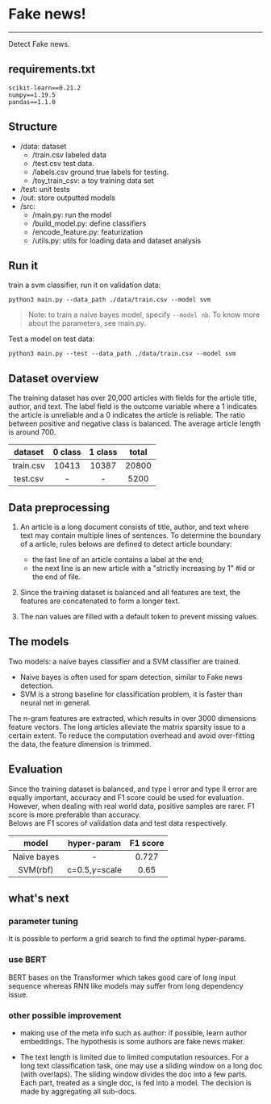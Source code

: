 # Fake news!
***
Detect Fake news.
## requirements.txt
```
scikit-learn==0.21.2
numpy==1.19.5
pandas==1.1.0
```

## Structure
* /data: dataset
  * /train.csv labeled data
  * /test.csv test data.
  * /labels.csv ground true labels for testing.
  * /toy_train_csv: a toy training data set
* /test: unit tests
* /out: store outputted models
* /src: 
  * /main.py: run the model 
  * /build_model.py: define classifiers
  * /encode_feature.py: featurization
  * /utils.py: utils for loading data and dataset analysis
## Run it
train a svm classifier, run it on validation data:
```
python3 main.py --data_path ./data/train.csv --model svm
```
>Note: to train a naive bayes model, specify ```--model nb```. To know more about the parameters, see main.py.

Test a model on test data:
```
python3 main.py --test --data_path ./data/train.csv --model svm
```

## Dataset overview

The training dataset has over 20,000 articles with fields for the article title, author, and text.
The label field is the outcome variable where a 1 indicates the article is unreliable and a 0 indicates the article is reliable.
The ratio between positive and negative class is balanced.
The average article length is around 700.

| dataset | 0 class | 1 class | total |
| :---: | :---: | :---: | :---: |
| train.csv | 10413 | 10387 | 20800 |
| test.csv | - | - | 5200 |


## Data preprocessing
1. An article is a long document consists of title, author, and text where text may contain multiple lines of sentences. To determine
the boundary of a article, rules belows are defined to detect article boundary:
    * the last line of an article contains a label at the end;
    * the next line is an new article with a "strictly increasing by 1" #id or the end of file.

2. Since the training dataset is balanced and all features are text, the features are concatenated to form a longer text.
3. The nan values are filled with a default token to prevent missing values.
<!--- 
The max article length is limited to 128 where the exceeding part is truncated and the missing part is filled with padding.

Note: to accelerate BERT tokenizer, the text is pre-trimmed.
-->

## The models
Two models: a naive bayes classifier and a SVM classifier are trained.

* Naive bayes is often used for spam detection, similar to Fake news detection.
* SVM is a strong baseline for classification problem, it is faster than neural net in general.

The n-gram features are extracted, which results in over 3000 dimensions feature vectors. The long articles alleviate the matrix sparsity issue to a certain extent.
To reduce the computation overhead and avoid over-fitting the data, the feature dimension is trimmed.


<!--
The pre-trained BERT base model is fine-tuned; the representation of [CLS] token in the final layer is used for classification.\
optimizer: Adam\
loss function: Cross entropy loss
-->


## Evaluation
Since the training dataset is balanced, and type I error and type II error are equally important, accuracy and F1 score could be used for evaluation. However, when dealing with real world data, positive samples are rarer. F1 score is more preferable than accuracy.\
Belows are F1 scores of validation data and test data respectively.

| model | hyper-param | F1 score |
| :---: | :---: | :---: |
| Naive bayes | - | 0.727 |
| SVM(rbf) | c=0.5,$\gamma$=scale | 0.65 |
## what's next

### parameter tuning
It is possible to perform a grid search to find the optimal hyper-params.
### use BERT
BERT bases on the Transformer which takes good care of long input sequence whereas RNN like models may suffer from long dependency issue.
### other possible improvement
* making use of the meta info such as author: if possible, learn author embeddings. The hypothesis is some authors are fake news maker.

* The text length is limited due to limited computation resources. For a long text classification task, one may use a sliding window on a long doc (with overlaps).
The sliding window divides the doc into a few parts. Each part, treated as a single doc, is fed into a model. The decision is made by aggregating all sub-docs.


